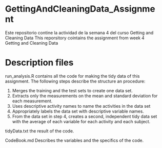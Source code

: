# GettingAndCleaningData_Assignment

Este repositorio contine la actividad de la semana 4 del curso Getting and Cleaning Data
This reporsitory cointains the assignment from week 4 Getting and Cleaning Data

# Description files
run_analysis.R contains all the code for making the tidy data of this assignment. The following steps describe the structure an procedure: 
1. Merges the training and the test sets to create one data set.
2. Extracts only the measurements on the mean and standard deviation for each measurement.
3. Uses descriptive activity names to name the activities in the data set
4. Appropriately labels the data set with descriptive variable names.
5. From the data set in step 4, creates a second, independent tidy data set with the average of each variable for each activity and each subject.

tidyData.txt the result of the code.

CodeBook.md Describes the variables and the specifics of the code. 
